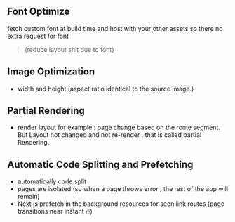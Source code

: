 ## Font Optimize

fetch custom font at build time and host with your other assets
so there no extra request for font

> (reduce layout shit due to font)

## Image Optimization

- width and height
  (aspect ratio identical to the source image.)

## Partial Rendering

- render layout
  for example : page change based on the route segment. But Layout not changed and not re-render .
  that is called partial Rendering.

## Automatic Code Splitting and Prefetching

- automatically code split
- pages are isolated (so when a page throws error , the rest of the app will remain)
- Next js prefetch in the background resources for seen link routes
  (page transitions near instant 🔥)
